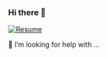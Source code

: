 ### Hi there 👋

<!-- [![Hits](https://hits.seeyoufarm.com/api/count/incr/badge.svg?url=https%3A%2F%2Fgithub.com%2Fkodaewon%2Fhit-counter&count_bg=%2379C83D&title_bg=%23555555&icon=swift.svg&icon_color=%2300AAFF&title=hits&edge_flat=false)](https://hits.seeyoufarm.com) -->

[![Resume](https://img.shields.io/badge/-Resume-brightgree)](https://github.com/kodaewon/resume)

<!--
**kodaewon/kodaewon** is a ✨ _special_ ✨ repository because its `README.md` (this file) appears on your GitHub profile.

Here are some ideas to get you started:

- 🔭 I’m currently working on ...
- 🌱 I’m currently learning ...
- 👯 I’m looking to collaborate on ...
- 🤔 I’m looking for help with ...
- 💬 Ask me about ...
- 📫 How to reach me: ...
- 😄 Pronouns: ...
- ⚡ Fun fact: ...
-->

🤔 I’m looking for help with ...
